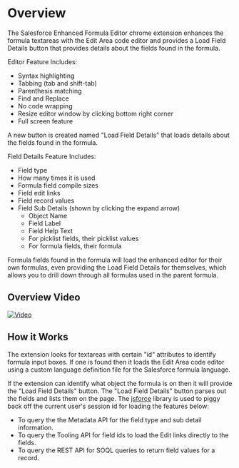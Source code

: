 # Overview

The Salesforce Enhanced Formula Editor chrome extension enhances the formula textareas with the Edit Area code editor and provides a Load Field Details button that provides details about the fields found in the formula.

Editor Feature Includes:
- Syntax highlighting
- Tabbing (tab and shift-tab)
- Parenthesis matching
- Find and Replace
- No code wrapping
- Resize editor window by clicking bottom right corner
- Full screen feature

A new button is created named "Load Field Details" that loads details about the fields found in the formula.

Field Details Feature Includes:
- Field type
- How many times it is used
- Formula field compile sizes
- Field edit links
- Field record values
- Field Sub Details (shown by clicking the expand arrow)
  - Object Name
  - Field Label
  - Field Help Text
  - For picklist fields, their picklist values
  - For formula fields, their formula

Formula fields found in the formula will load the enhanced editor for their own formulas, even providing the Load Field Details for themselves, which allows you to drill down through all formulas used in the parent formula.

## Overview Video

[![Video](http://img.youtube.com/vi/TW6NCtO67I8/0.jpg)](http://www.youtube.com/watch?v=TW6NCtO67I8)

## How it Works

The extension looks for textareas with certain "id" attributes to identify formula input boxes.  If one is found then it loads the Edit Area code editor using a custom language definition file for the Salesforce formula language.

If the extension can identify what object the formula is on then it will provide the "Load Field Details" button.  The "Load Field Details" button parses out the fields and lists them on the page.  The [jsforce](https://github.com/jsforce/jsforce) library is used to piggy back off the current user's session id for loading the features below:
- To query the the Metadata API for the field type and sub detail information. 
- To query the Tooling API for field ids to load the Edit links directly to the fields.
- To query the REST API for SOQL queries to return field values for a record.
